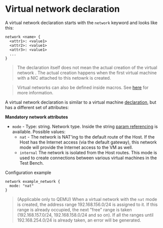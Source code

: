# Virtual network declaration

A virtual network declaration starts with the `network` keyword and looks like this:

```text
network <name> {
  <attr1>: <value1>
  <attr2>: <value1>
  <attr3>: <value1>
  ...
}
```

> The declaration itself does not mean the actual creation of the virtual network . The actual creation happens when the first virtual machine with a NIC attached to this netowrk is created.

> Virtual networks can also be defined inside macros. See [here](macros#macros-with-declarations) for more information.

A virtual network declaration is similar to a virtual machine [declaration](machine), but has a different set of attributes:

**Mandatory network attributes**

- `mode` - Type: string. Network type. Inside the string [param referencing](param#param-referencing) is available. Possible values:
  - `nat` - The network is NAT'ing to the default route of the Host. If the Host has the Internet access (via the default gateway), this network mode will provide the Internet access to the VM as well.
  - `internal`  The network is isolated from the Host routes. This mode is used to create connections between various virtual machines in the Test Bench.

Configuration example

```testo
network example_network {
  mode: "nat"
}
```

> (Applicable only to QEMU) When a virtual network with the `nat` mode is created, the address range 192.168.156.0/24 is assigned to it. If this range is already occupied, the next "free" range is taken (192.168.157.0/24, 192.168.158.0/24 and so on). If all the ranges until 192.168.254.0/24 is already taken, an error will be generated.
